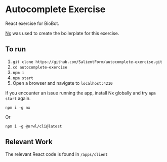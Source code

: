 # Autocomplete Exercise

React exercise for BioBot.

[Nx](https://nx.dev/getting-started/intro) was used to create the boilerplate for this exercise.

## To run

1. `git clone https://github.com/SalientForm/autocomplete-exercise.git`      
2. `cd autocomplete-exercise`  
3. `npm i`  
4. `npm start`  
5. Open a browser and navigate to `localhost:4210`




If you encounter an issue running the app, install Nx globally and try `npm start` again.

`npm i -g nx`
 
Or  

`npm i -g @nrwl/cli@latest`

## Relevant Work

The relevant React code is found in `/apps/client`
